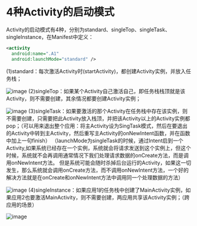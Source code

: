 # 4种Activity的启动模式

Activity的启动模式有4种，分别为standard、singleTop、singleTask、singleInstance，在Manifest中定义：

```xml
<activity
  android:name=".A1"
  android:launchMode="standard" />
```
(1)standard：每次激活Activity时(startActivity)，都创建Activity实例，并放入任务栈；

![image](https://github.com/woojean/woojean.github.io/blob/master/images/java_6.png)
(2)singleTop：如果某个Activity自己激活自己，即任务栈栈顶就是该Activity，则不需要创建，其余情况都要创建Activity实例；

![image](https://github.com/woojean/woojean.github.io/blob/master/images/java_7.png)
(3)singleTask：如果要激活的那个Activity在任务栈中存在该实例，则不需要创建，只需要把此Activity放入栈顶，并把该Activity以上的Activity实例都pop；（可以用来退出整个应用：将主Activity设为SingTask模式，然后在要退出的Activity中转到主Activity，然后重写主Activity的onNewIntent函数，并在函数中加上一句finish）
（launchMode为singleTask的时候，通过Intent启到一个Activity,如果系统已经存在一个实例，系统就会将请求发送到这个实例上，但这个时候，系统就不会再调用通常情况下我们处理请求数据的onCreate方法，而是调用onNewIntent方法。
但是系统可能会随时杀掉后台运行的Activity，如果这一切发生，那么系统就会调用onCreate方法，而不调用onNewIntent方法，一个好的解决方法就是在onCreate和onNewIntent方法中调用同一个处理数据的方法）

![image](https://github.com/woojean/woojean.github.io/blob/master/images/java_8.png)
(4)singleInstance：如果应用1的任务栈中创建了MainActivity实例，如果应用2也要激活MainActivity，则不需要创建，两应用共享该Activity实例；（跨应用的场景）

![image](https://github.com/woojean/woojean.github.io/blob/master/images/java_9.png)